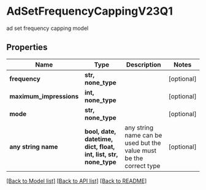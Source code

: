 # AdSetFrequencyCappingV23Q1

ad set frequency capping model

## Properties
Name | Type | Description | Notes
------------ | ------------- | ------------- | -------------
**frequency** | **str, none_type** |  | [optional] 
**maximum_impressions** | **int, none_type** |  | [optional] 
**mode** | **str, none_type** |  | [optional] 
**any string name** | **bool, date, datetime, dict, float, int, list, str, none_type** | any string name can be used but the value must be the correct type | [optional]

[[Back to Model list]](../README.md#documentation-for-models) [[Back to API list]](../README.md#documentation-for-api-endpoints) [[Back to README]](../README.md)


